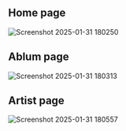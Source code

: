 ## Home page
![Screenshot 2025-01-31 180250](https://github.com/user-attachments/assets/132312ea-169b-44b6-b4aa-44abad536281)

## Ablum page
![Screenshot 2025-01-31 180313](https://github.com/user-attachments/assets/1bddf609-c4c5-4240-aca8-d678f38a735f)

## Artist page
![Screenshot 2025-01-31 180557](https://github.com/user-attachments/assets/8deedf4a-b266-4cf7-8306-c5ee23ca8a17)
